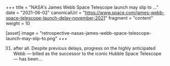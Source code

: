 +++
title = "NASA's James Webb Space Telescope launch may slip to ..."
date = "2021-06-02"
canonicalUrl = "https://www.space.com/james-webb-space-telescope-launch-delay-november-2021"
fragment = "content"
weight = 10

[asset]
    image = "retrospective-nasas-james-webb-space-telescope-launch-may-slip-to.png"
+++

31) after all. Despite previous delays, progress on the highly anticipated 
Webb — billed as the successor to the iconic Hubble Space Telescope — has 
been...
